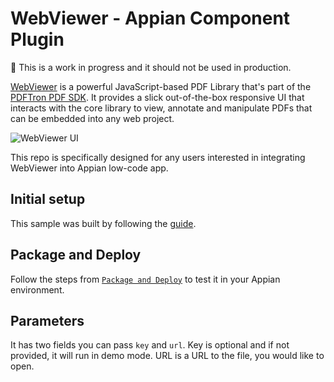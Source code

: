 # WebViewer - Appian Component Plugin

:construction: This is a work in progress and it should not be used in production.

[WebViewer](https://www.pdftron.com/documentation/web/) is a powerful JavaScript-based PDF Library that's part of the [PDFTron PDF SDK](https://www.pdftron.com). It provides a slick out-of-the-box responsive UI that interacts with the core library to view, annotate and manipulate PDFs that can be embedded into any web project.

![WebViewer UI](https://www.pdftron.com/downloads/pl/webviewer-ui.png)

This repo is specifically designed for any users interested in integrating WebViewer into Appian low-code app. 

## Initial setup

This sample was built by following the [guide](https://docs.appian.com/suite/help/21.2/develop-first-component.html). 

## Package and Deploy

Follow the steps from [`Package and Deploy`](https://docs.appian.com/suite/help/21.2/develop-first-component.html#package-and-deploy) to test it in your Appian environment. 

## Parameters 

It has two fields you can pass `key` and `url`. Key is optional and if not provided, it will run in demo mode. URL is a URL to the file, you would like to open.
